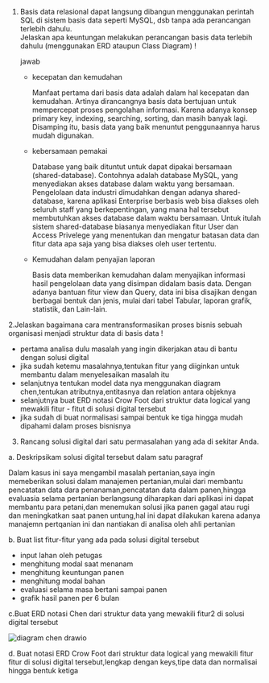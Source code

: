 1. Basis data relasional dapat langsung dibangun menggunakan perintah SQL di sistem basis data seperti MySQL, dsb tanpa ada perancangan terlebih dahulu.  
   Jelaskan apa keuntungan melakukan perancangan basis data terlebih dahulu (menggunakan ERD ataupun Class Diagram) !
  
   jawab 
   - kecepatan dan kemudahan 
     
     Manfaat pertama dari basis data adalah dalam hal kecepatan dan kemudahan. Artinya dirancangnya basis data bertujuan untuk mempercepat proses pengolahan informasi. Karena adanya konsep primary key, indexing, searching, sorting, dan masih banyak lagi. Disamping itu, basis data yang baik menuntut penggunaannya harus mudah digunakan.
     
    - kebersamaan pemakai 
    
      Database yang baik dituntut untuk dapat dipakai bersamaan (shared-database). Contohnya adalah database MySQL, yang menyediakan akses database dalam waktu yang bersamaan. Pengelolaan data industri dimudahkan dengan adanya shared-database, karena aplikasi Enterprise berbasis web bisa diakses oleh seluruh staff yang berkepentingan, yang mana hal tersebut membutuhkan akses database dalam waktu bersamaan. Untuk itulah sistem shared-database biasanya menyediakan fitur User dan Access Privelege yang menentukan dan mengatur batasan data dan fitur data apa saja yang bisa diakses oleh user tertentu.
   
   - Kemudahan dalam penyajian laporan 
   
     Basis data memberikan kemudahan dalam menyajikan informasi hasil pengelolaan data yang disimpan didalam basis data. Dengan adanya bantuan fitur view dan Query, data ini bisa disajikan dengan berbagai bentuk dan jenis, mulai dari tabel Tabular, laporan grafik, statistik, dan Lain-lain.
 
2.Jelaskan bagaimana cara mentransformasikan proses bisnis sebuah organisasi menjadi struktur data di basis data !

  - pertama analisa dulu masalah yang ingin dikerjakan atau di bantu dengan solusi digital 
  - jika sudah ketemu masalahnya,tentukan fitur yang diiginkan untuk membantu dalam menyelesaikan masalah itu 
  - selanjutnya tentukan model data nya menggunakan diagram chen,tentukan atributnya,entitasnya dan relation antara objeknya 
  - selanjutnya buat ERD notasi Crow Foot dari struktur data logical yang mewakili fitur - fitut di solusi digital tersebut
  - jika sudah di buat normalisasi sampai bentuk ke tiga hingga mudah dipahami dalam proses bisnisnya 


3. Rancang solusi digital dari satu permasalahan yang ada di sekitar Anda.  

  a. Deskripsikam solusi digital tersebut dalam satu paragraf 
  
  Dalam kasus ini saya mengambil masalah pertanian,saya ingin memeberikan solusi dalam manajemen pertanian,mulai dari membantu pencatatan data dara penanaman,pencatatan data dalam panen,hingga evaluasia selama pertanian berlangsung diharapkan dari aplikasi ini dapat membantu para petani,dan menemukan solusi jika panen gagal atau rugi dan meningkatkan saat panen untung,hal ini dapat dilakukan karena adanya manajemn pertqanian ini dan nantiakan di analisa oleh ahli pertanian 
  
  b. Buat list fitur-fitur yang ada pada solusi digital tersebut 
   
   - input lahan oleh petugas 
   - menghitung modal saat menanam 
   - menghitung keuntungan panen 
   - menghitung modal bahan
   - evaluasi selama masa bertani sampai panen 
   - grafik hasil panen per 6 bulan 
   
   c.Buat ERD notasi Chen dari struktur data yang mewakili fitur2 di solusi digital tersebut
   
   ![diagram chen drawio](https://user-images.githubusercontent.com/100655814/164355030-907f1edf-92b1-4db2-955e-d361981b71da.png)

    
  d. Buat notasi ERD Crow Foot dari struktur data logical yang mewakili fitur fitur di solusi digital tersebut,lengkap dengan keys,tipe data dan normalisai hingga bentuk ketiga 
  
  
  
